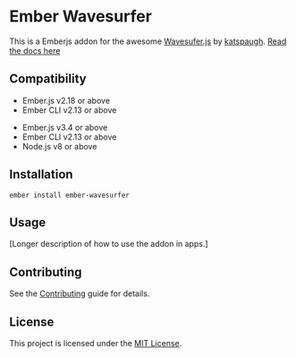 # Ember Wavesurfer

This is a Emberjs addon for the awesome [Wavesufer.js](https://wavesurfer-js.org/) by [katspaugh](https://github.com/katspaugh/wavesurfer.js).
[Read the docs here](https://dougbanville.github.io/ember-wavesurfer/docs)

## Compatibility

- Ember.js v2.18 or above
- Ember CLI v2.13 or above

* Ember.js v3.4 or above
* Ember CLI v2.13 or above
* Node.js v8 or above

## Installation

```
ember install ember-wavesurfer
```

## Usage

[Longer description of how to use the addon in apps.]

## Contributing

See the [Contributing](CONTRIBUTING.md) guide for details.

## License

This project is licensed under the [MIT License](LICENSE.md).
